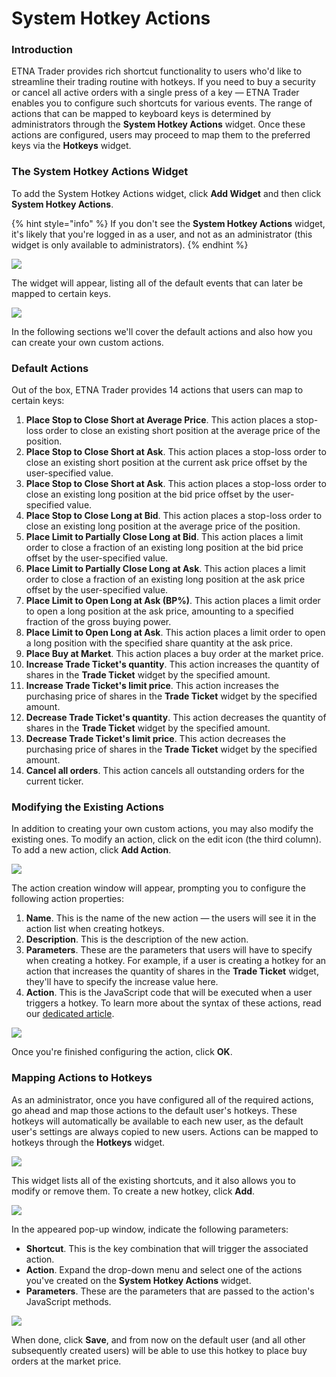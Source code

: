 # System Hotkey Actions

### Introduction

ETNA Trader provides rich shortcut functionality to users who'd like to streamline their trading routine with hotkeys. If you need to buy a security or cancel all active orders with a single press of a key — ETNA Trader enables you to configure such shortcuts for various events. The range of actions that can be mapped to keyboard keys is determined by administrators through the **System Hotkey Actions** widget. Once these actions are configured, users may proceed to map them to the preferred keys via the **Hotkeys** widget.

### The System Hotkey Actions Widget

To add the System Hotkey Actions widget, click **Add Widget** and then click **System Hotkey Actions**. 

{% hint style="info" %}
If you don't see the **System Hotkey Actions** widget, it's likely that you're logged in as a user, and not as an administrator \(this widget is only available to administrators\).
{% endhint %}

![](../../../.gitbook/assets/screenshot-2019-01-29-at-15.24.02.png)

The widget will appear, listing all of the default events that can later be mapped to certain keys.

![](../../../.gitbook/assets/screenshot-2019-01-29-at-15.34.05.png)

In the following sections we'll cover the default actions and also how you can create your own custom actions.

### Default Actions

Out of the box, ETNA Trader provides 14 actions that users can map to certain keys:

1. **Place Stop to Close Short at Average Price**. This action places a stop-loss order to close an existing short position at the average price of the position.
2. **Place Stop to Close Short at Ask**. This action places a stop-loss order to close an existing short position at the current ask price offset by the user-specified value.
3. **Place Stop to Close Short at Ask**. This action places a stop-loss order to close an existing long position at the bid price offset by the user-specified value.
4. **Place Stop to Close Long at Bid**. This action places a stop-loss order to close an existing long position at the average price of the position.
5. **Place Limit to Partially Close Long at Bid**. This action places a limit order to close a fraction of an existing long position at the bid price offset by the user-specified value.
6. **Place Limit to Partially Close Long at Ask**. This action places a limit order to close a fraction of an existing long position at the ask price offset by the user-specified value.
7. **Place Limit to Open Long at Ask \(BP%\)**. This action places a limit order to open a long position at the ask price, amounting to a specified fraction of the gross buying power.
8. **Place Limit to Open Long at Ask**. This action places a limit order to open a long position with the specified share quantity at the ask price.
9. **Place Buy at Market**. This action places a buy order at the market price. 
10. **Increase Trade Ticket's quantity**. This action increases the quantity of shares in the **Trade Ticket** widget by the specified amount.
11. **Increase Trade Ticket's limit price**. This action increases the purchasing price of shares in the **Trade Ticket** widget by the specified amount.
12. **Decrease Trade Ticket's quantity**. This action decreases the quantity of shares in the **Trade Ticket** widget by the specified amount.
13. **Decrease Trade Ticket's limit price**. This action decreases the purchasing price of shares in the **Trade Ticket** widget by the specified amount.
14. **Cancel all orders**. This action cancels all outstanding orders for the current ticker.

### Modifying the Existing Actions

In addition to creating your own custom actions, you may also modify the existing ones. To modify an action, click on the edit icon \(the third column\). To add a new action, click **Add Action**.

![](../../../.gitbook/assets/screenshot-2019-01-29-at-18.16.36%20%281%29.png)

The action creation window will appear, prompting you to configure the following action properties:

1. **Name**. This is the name of the new action — the users will see it in the action list when creating hotkeys.
2. **Description**. This is the description of the new action. 
3. **Parameters**. These are the parameters that users will have to specify when creating a hotkey. For example, if a user is creating a hotkey for an action that increases the quantity of shares in the **Trade Ticket** widget, they'll have to specify the increase value here.
4. **Action**. This is the JavaScript code that will be executed when a user triggers a hotkey. To learn more about the syntax of these actions, read our [dedicated article](action-syntax.md).

![](../../../.gitbook/assets/screenshot-2019-01-29-at-18.55.26.png)

Once you're finished configuring the action, click **OK**.

### Mapping Actions to Hotkeys

As an administrator, once you have configured all of the required actions, go ahead and map those actions to the default user's hotkeys. These hotkeys will automatically be available to each new user, as the default user's settings are always copied to new users. Actions can be mapped to hotkeys through the **Hotkeys** widget.

![](../../../.gitbook/assets/screenshot-2019-01-29-at-19.58.23.png)

This widget lists all of the existing shortcuts, and it also allows you to modify or remove them. To create a new hotkey, click **Add**.

![](../../../.gitbook/assets/screenshot-2019-01-29-at-20.02.36.png)

In the appeared pop-up window, indicate the following parameters:

* **Shortcut**. This is the key combination that will trigger the associated action.
* **Action**. Expand the drop-down menu and select one of the actions you've created on the **System Hotkey Actions** widget.
* **Parameters**. These are the parameters that are passed to the action's JavaScript methods. 

![](../../../.gitbook/assets/screenshot-2019-01-29-at-20.09.40.png)

When done, click **Save**, and from now on the default user \(and all other subsequently created users\) will be able to use this hotkey to place buy orders at the market price.



